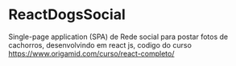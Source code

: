 # ReactDogsSocial
Single-page application (SPA) de Rede social para postar fotos de cachorros, desenvolvindo em react js, codigo do curso  https://www.origamid.com/curso/react-completo/
